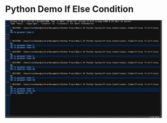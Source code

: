 # Python Demo If Else Condition

![Output](https://github.com/VaibhavMojidra/Python---Demo-If-Else-Condition/blob/master/output/output.png)
